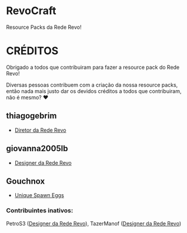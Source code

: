 # RevoCraft
Resource Packs da Rede Revo!

# CRÉDITOS
Obrigado a todos que contribuiram para fazer a resource pack do Rede Revo!

Diversas pessoas contribuem com a criação da nossa resource packs, então nada mais justo dar os devidos créditos a todos que contribuiram, não é mesmo? ♥

## thiagogebrim
* [Diretor da Rede Revo](https://rederevo.com)

## giovanna2005lb
* [Designer da Rede Revo](https://rederevo.com)

## Gouchnox
* [Unique Spawn Eggs](https://www.planetminecraft.com/texture-pack/1-13-1-16-unique-spawn-eggs/)

### Contribuintes inativos:
PetroS3 ([Designer da Rede Revo](https://rederevo.com)), TazerManof ([Designer da Rede Revo](https://rederevo.com))
